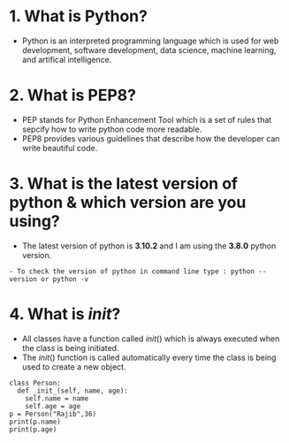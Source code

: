 # 1. What is Python?
- Python is an interpreted programming language which is used for web development, software development, data science, machine learning, and artifical intelligence.
# 2. What is PEP8?
- PEP stands for Python Enhancement Tool which is a set of rules that sepcify how to write python code more readable.
- PEP8 provides various guidelines that describe how the developer can write beautiful code.
# 3. What is the latest version of python & which version are you using?
- The latest version of python is **3.10.2** and I am using the **3.8.0** python version.
```
- To check the version of python in command line type : python --version or python -v
```
# 4. What is _init_?
- All classes have a function called _init_() which is always executed when the class is being initiated.
- The _init_() function is called automatically every time the class is being used to create a new object.
```
class Person:
  def _init_(self, name, age):
    self.name = name
    self.age = age
p = Person("Rajib",36)
print(p.name)
print(p.age)
```
